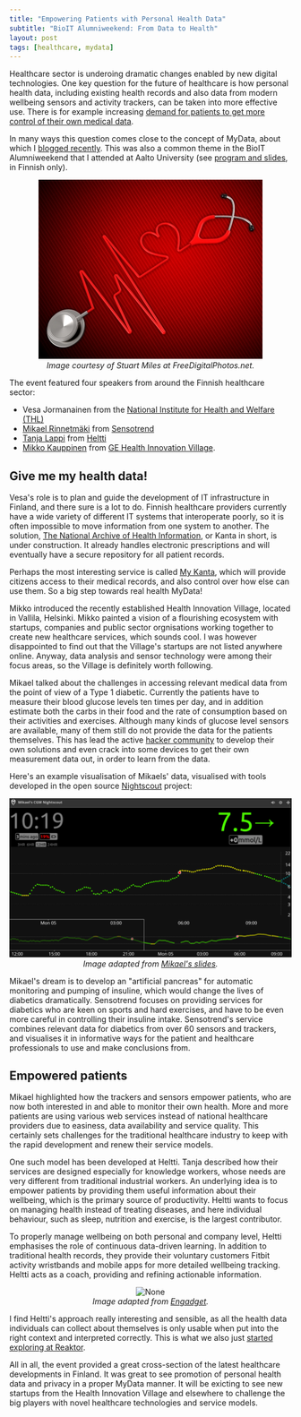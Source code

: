 ```yaml
---
title: "Empowering Patients with Personal Health Data"
subtitle: "BioIT Alumniweekend: From Data to Health"
layout: post
tags: [healthcare, mydata]
---
```



Healthcare sector is underoing dramatic changes enabled by new digital technologies. One key question for the future of healthcare is how personal health data, including existing health records and also data from modern wellbeing sensors and activity trackers, can be taken into more effective use. There is for example increasing [demand for patients to get more control of their own medical data](http://www.nature.com/nbt/journal/v33/n9/abs/nbt.3340.html).

In many ways this question comes close to the concept of MyData, about which I [blogged recently](/blog/2015-10-20-mydata-bigdata-human-side.html). This was also a common theme in the BioIT Alumniweekend that I attended at Aalto University (see [program and slides](http://elec.aalto.fi/fi/current/events/2015-09-22-011/), in Finnish only).

<center>
<img src="/blog/figs/2015-11-03-bioit-health-data/ID-100303128.jpg" alt="None" width="400">

<br>
<em>Image courtesy of Stuart Miles at FreeDigitalPhotos.net.</em>
</center>


The event featured four speakers from around the Finnish healthcare sector:

* Vesa Jormanainen from the [National Institute for Health and Welfare (THL)](https://www.thl.fi/en/)
* [Mikael Rinnetmäki](https://twitter.com/mrinnetmaki) from [Sensotrend](http://www.sensotrend.com/)
* [Tanja Lappi](https://twitter.com/lappitar) from [Heltti](http://heltti.fi/en/)
* [Mikko Kauppinen](https://twitter.com/MikkoSKauppinen) from [GE Health Innovation Village](https://twitter.com/healthinnovlge). 



## Give me my health data!

Vesa's role is to plan and guide the development of IT infrastructure in Finland, and there sure is a lot to do. Finnish healthcare providers currently have a wide variety of 
different IT systems that interoperate poorly, so it is often impossible to move information from one system to another. The solution, [The National Archive of Health Information](http://www.kanta.fi/en/), or Kanta in short, is under construction. It already handles electronic prescriptions and will eventually have a secure repository for all patient records.

Perhaps the most interesting service is called [My Kanta](http://www.kanta.fi/en/omakanta), which will provide citizens access to their medical records, and also control over how else can use them. So a big step towards real health MyData!

Mikko introduced the recently established Health Innovation Village, located in Vallila, Helsinki. Mikko painted a vision of a flourishing ecosystem with startups, companies and public sector orgnisations working together to create new healthcare services, which sounds cool. I was however disappointed to find out that the Village's startups are not listed anywhere online. Anyway, data analysis and sensor technology were among their focus areas, so the Village is definitely worth following.


Mikael talked about the challenges in accessing relevant medical data from the point of view of a Type 1 diabetic. Currently the patients have to measure their blood glucose levels ten times per day, and in addition estimate both the carbs in their food and the rate of consumption based on their activities and exercises. Although many kinds of glucose level sensors are available, many of them still do not provide the data for the patients themselves. This has lead the active [hacker community](http://www.nightscout.info/) to develop their own solutions and even crack into some devices to get their own measurement data out, in order to learn from the data. 

Here's an example visualisation of Mikaels' data, visualised with tools developed in the open source [Nightscout](http://www.nightscout.info/) project:

<center>
<img src="/blog/figs/2015-11-03-bioit-health-data/Mikael_nightscout.png" alt="None" width="600">

<br>
<em>Image adapted from <a href="http://elec.aalto.fi/fi/current/events/2015-09-22-011/">Mikael's slides</a>.</em>
</center>


Mikael's dream is to develop an "artificial pancreas" for automatic monitoring and pumping of insuline, which would change the lives of diabetics dramatically. Sensotrend focuses on providing services for diabetics who are keen on sports and hard exercises, and have to be even more careful in controlling their insuline intake. Sensotrend's service combines relevant data for diabetics from over 60 sensors and trackers, and visualises it in informative ways for the patient and healthcare professionals to use and make conclusions from.



## Empowered patients

Mikael highlighted how the trackers and sensors empower patients, who are now both interested in and able to monitor their own health. More and more patients are using various web services instead of national healthcare providers due to easiness, data availability and service quality. This certainly sets challenges for the traditional healthcare industry to keep with the rapid development and renew their service models. 

One such model has been developed at Heltti. Tanja described how their services are designed especially for knowledge workers, whose needs are very different from traditional industrial workers. An underlying idea is to empower patients by providing them useful information about their wellbeing, which is the primary source of productivity. Heltti wants to focus on managing health instead of treating diseases, and here individual behaviour, such as sleep, nutrition and exercise, is the largest contributor. 

To properly manage wellbeing on both personal and company level, Heltti emphasises the role of continuous data-driven learning. In addition to traditional health records, they provide their voluntary customers Fitbit activity wristbands and mobile apps for more detailed wellbeing tracking. Heltti acts as a coach, providing and refining actionable information.

<center>
<img src="http://www.blogcdn.com/www.engadget.com/media/2013/05/fitbit-android.jpg" alt="None" width="400">

<br>
<em>Image adapted from <a href="http://www.engadget.com/2013/05/16/fitbit-now-syncs-to-galaxy-s-4/">Engadget</a>.</em>
</center>

I find Heltti's approach really interesting and sensible, as all the health data individuals can collect about themselves is only usable when put into the right context and interpreted correctly. This is what we also just [started exploring at Reaktor](http://reaktor.com/blog/exploring-the-future-of-occupational-healthcare/).

All in all, the event provided a great cross-section of the latest healthcare developments in Finland. It was great to see promotion of personal health data and privacy in a proper MyData manner. It will be exicting to see new startups from the Health Innovation Village and elsewhere to challenge the big players with novel healthcare technologies and service models. 


